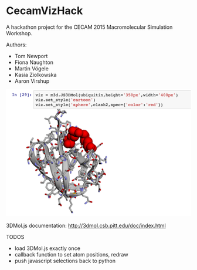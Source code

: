 # CecamVizHack

A hackathon project for the CECAM 2015 Macromolecular Simulation Workshop.

Authors:
- Tom Newport
- Fiona Naughton
- Martin Vögele
- Kasia Ziolkowska
- Aaron Virshup

![image demo](demo.png)

3DMol.js documentation:
http://3dmol.csb.pitt.edu/doc/index.html

TODOS
 - load 3DMol.js exactly once
 - callback function to set atom positions, redraw
 - push javascript selections back to python
